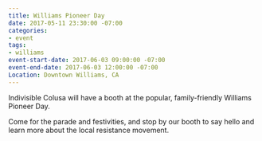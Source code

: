 ```yaml
---
title: Williams Pioneer Day
date: 2017-05-11 23:30:00 -07:00
categories:
- event
tags:
- williams
event-start-date: 2017-06-03 09:00:00 -07:00
event-end-date: 2017-06-03 12:00:00 -07:00
Location: Downtown Williams, CA
---
```


Indivisible Colusa will have a booth at the popular, family-friendly Williams Pioneer Day. 

Come for the parade and festivities, and stop by our booth to say hello and learn more about the local resistance movement. 